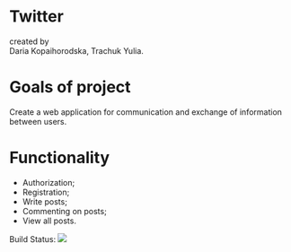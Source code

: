 # Twitter
  created by   
  Daria Kopaihorodska, 
  Trachuk Yulia.

# Goals of project

Сreate a web application for communication and exchange of information between users.

# Functionality

* Authorization;
* Registration;
* Write posts;
* Commenting on posts;
* View all posts.

Build Status:
<img src="https://github.com/TrachukYulia/Golang-team-12/workflows/Golang/badge.svg?branch=main"><br>


